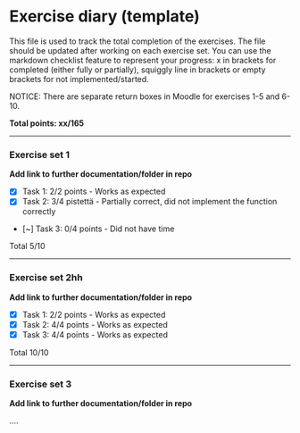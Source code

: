 # Exercise diary (template)

This file is used to track the total completion of the exercises. The file should be updated after working on each exercise set. You can use the markdown checklist feature to represent your progress: x in brackets for completed (either fully or partially), squiggly line in brackets or empty brackets for not implemented/started.

NOTICE: There are separate return boxes in Moodle for exercises 1-5 and 6-10.

**Total points: xx/165**

------------------

### Exercise set 1

**Add link to further documentation/folder in repo**

- [x] Task 1: 2/2 points - Works as expected
- [x] Task 2: 3/4 pistettä - Partially correct, did not implement the function correctly
- [~] Task 3: 0/4 points - Did not have time  

Total 5/10

------------------

### Exercise set 2hh

**Add link to further documentation/folder in repo**

- [x] Task 1: 2/2 points - Works as expected
- [x] Task 2: 4/4 points - Works as expected
- [x] Task 3: 4/4 points - Works as expected

Total 10/10

------------------

### Exercise set 3

**Add link to further documentation/folder in repo**

....
